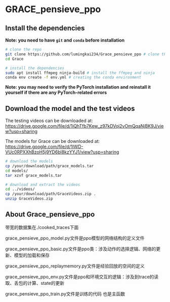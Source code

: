 # GRACE_pensieve_ppo

## Install the dependencies

**Note: you need to have `git` and `conda` before installation**
```bash
# clone the repo
git clone https://github.com/lumingkai234/Grace_pensieve_ppo # clone the repo
cd Grace

# install the dependencies
sudo apt install ffmpeg ninja-build # install the ffmpeg and ninja
conda env create -f env.yml # creating the conda environment
```

**Note: you may need to verify the PyTorch installation and reinstall it yourself if there are any PyTorch-related errors**




## Download the model and the test videos

The testing videos can be downloaded at: https://drive.google.com/file/d/1iQhTfb7Kew_z97kDVoj2vOmQqaNjBK9J/view?usp=sharing

The models for Grace can be downloaded at: https://drive.google.com/file/d/1IWD-VUc0RPXXhBzoH5j9YD6bl8kzYYJ1/view?usp=sharing

```bash
# download the models
cp /your/download/path/grace_models.tar
cd models/
tar xzvf grace_models.tar 

# download and extract the videos
cd ../videos/
cp /your/download/path/GraceVideos.zip .
unzip GraceVideos.zip
```

## About Grace_pensieve_ppo
带宽的数据集在./cooked_traces下面 

grace_pensieve_ppo_model.py文件是ppo模型的网络结构的定义文件

grace_pensieve_ppo_basic.py文件是ppo类：涉及动作的选择逻辑、网络的更新、模型的加载和保存

grace_pensieve_ppo_replaymemory.py文件是经验回放的空间的定义

grace_pensieve_ppo_env.py文件是ppo和环境交互的逻辑：涉及到trace的读取、丢包的计算、state的更新

grace_pensieve_ppo_train.py文件是训练的代码 也是主函数



